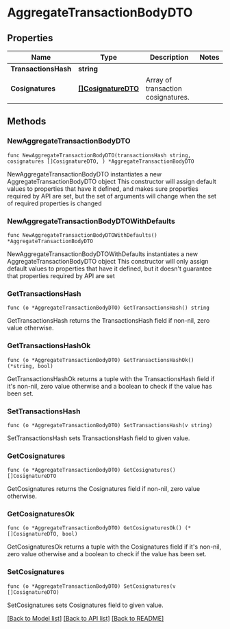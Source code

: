 # AggregateTransactionBodyDTO

## Properties

Name | Type | Description | Notes
------------ | ------------- | ------------- | -------------
**TransactionsHash** | **string** |  | 
**Cosignatures** | [**[]CosignatureDTO**](CosignatureDTO.md) | Array of transaction cosignatures. | 

## Methods

### NewAggregateTransactionBodyDTO

`func NewAggregateTransactionBodyDTO(transactionsHash string, cosignatures []CosignatureDTO, ) *AggregateTransactionBodyDTO`

NewAggregateTransactionBodyDTO instantiates a new AggregateTransactionBodyDTO object
This constructor will assign default values to properties that have it defined,
and makes sure properties required by API are set, but the set of arguments
will change when the set of required properties is changed

### NewAggregateTransactionBodyDTOWithDefaults

`func NewAggregateTransactionBodyDTOWithDefaults() *AggregateTransactionBodyDTO`

NewAggregateTransactionBodyDTOWithDefaults instantiates a new AggregateTransactionBodyDTO object
This constructor will only assign default values to properties that have it defined,
but it doesn't guarantee that properties required by API are set

### GetTransactionsHash

`func (o *AggregateTransactionBodyDTO) GetTransactionsHash() string`

GetTransactionsHash returns the TransactionsHash field if non-nil, zero value otherwise.

### GetTransactionsHashOk

`func (o *AggregateTransactionBodyDTO) GetTransactionsHashOk() (*string, bool)`

GetTransactionsHashOk returns a tuple with the TransactionsHash field if it's non-nil, zero value otherwise
and a boolean to check if the value has been set.

### SetTransactionsHash

`func (o *AggregateTransactionBodyDTO) SetTransactionsHash(v string)`

SetTransactionsHash sets TransactionsHash field to given value.


### GetCosignatures

`func (o *AggregateTransactionBodyDTO) GetCosignatures() []CosignatureDTO`

GetCosignatures returns the Cosignatures field if non-nil, zero value otherwise.

### GetCosignaturesOk

`func (o *AggregateTransactionBodyDTO) GetCosignaturesOk() (*[]CosignatureDTO, bool)`

GetCosignaturesOk returns a tuple with the Cosignatures field if it's non-nil, zero value otherwise
and a boolean to check if the value has been set.

### SetCosignatures

`func (o *AggregateTransactionBodyDTO) SetCosignatures(v []CosignatureDTO)`

SetCosignatures sets Cosignatures field to given value.



[[Back to Model list]](../README.md#documentation-for-models) [[Back to API list]](../README.md#documentation-for-api-endpoints) [[Back to README]](../README.md)


